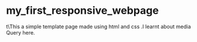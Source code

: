# my_first_responsive_webpage
t\This a simple template page made using html and css .I learnt about media Query here.
